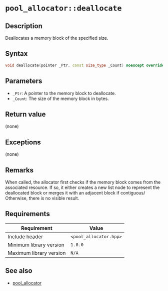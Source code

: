 # `pool_allocator::deallocate`

## Description

Deallocates a memory block of the specified size.

## Syntax

```cpp
void deallocate(pointer _Ptr, const size_type _Count) noexcept override;
```

## Parameters

- `_Ptr`: A pointer to the memory block to deallocate.
- `_Count`: The size of the memory block in bytes.

## Return value

(none)

## Exceptions

(none)

## Remarks

When called, the allocator first checks if the memory block comes from the associated resource. If so, it either creates a new list node to 
represent the deallocated block or merges it with an adjacent block if contiguous/ Otherwise, there is no visible result.

## Requirements

| Requirement             | Value                  |
|-------------------------|------------------------|
| Include header          | `<pool_allocator.hpp>` |
| Minimum library version | `1.0.0`                |
| Maximum library version | `N/A`                  |

## See also

- [pool_allocator](pool_allocator.md)